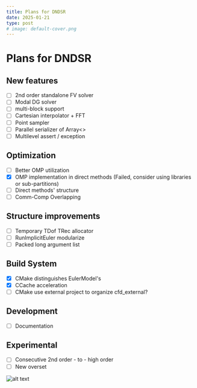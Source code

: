 ```yaml
---
title: Plans for DNDSR
date: 2025-01-21 
type: post
# image: default-cover.png
---
```


# Plans for DNDSR

## New features

- [ ] 2nd order standalone FV solver
- [ ] Modal DG solver
- [ ] multi-block support
- [ ] Cartesian interpolator + FFT
- [ ] Point sampler
- [ ] Parallel serializer of Array<>
- [ ] Multilevel assert / exception

## Optimization

- [ ] Better OMP utilization
- [x] OMP implementation in direct methods (Failed, consider using libraries or sub-partitions)
- [ ] Direct methods' structure
- [ ] Comm-Comp Overlapping
  
## Structure improvements

- [ ] Temporary TDof TRec allocator
- [ ] RunImplicitEuler modularize
- [ ] Packed long argument list
  
## Build System

- [x] CMake distinguishes EulerModel's
- [x] CCache acceleration 
- [ ] CMake use external project to organize cfd_external?

## Development

- [ ] Documentation

## Experimental

- [ ] Consecutive 2nd order - to - high order
- [ ] New overset

![alt text](https://harryzhou2000.github.io/resources-0/curtain_A1C-screen.png)